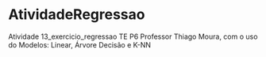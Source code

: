 # AtividadeRegressao
Atividade 13_exercicio_regressao TE P6 Professor Thiago Moura, com o uso do Modelos: Linear, Árvore Decisão e K-NN
